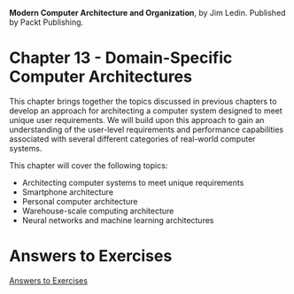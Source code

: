 __Modern Computer Architecture and Organization__, by Jim Ledin. Published by Packt Publishing.
# Chapter 13 - Domain-Specific Computer Architectures

This chapter brings together the topics discussed in previous chapters to develop an
approach for architecting a computer system designed to meet unique user requirements.
We will build upon this approach to gain an understanding of the user-level requirements
and performance capabilities associated with several different categories of real-world
computer systems.

This chapter will cover the following topics:
* Architecting computer systems to meet unique requirements
* Smartphone architecture
* Personal computer architecture
* Warehouse-scale computing architecture
* Neural networks and machine learning architectures

# Answers to Exercises
[Answers to Exercises](Answers%20to%20Exercises/)